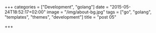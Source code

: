 +++
categories = ["Development", "golang"]
date = "2015-05-24T18:52:17+02:00"
image = "/img/about-bg.jpg"
tags = ["go", "golang", "templates", "themes", "development"]
title = "post 05"

+++

